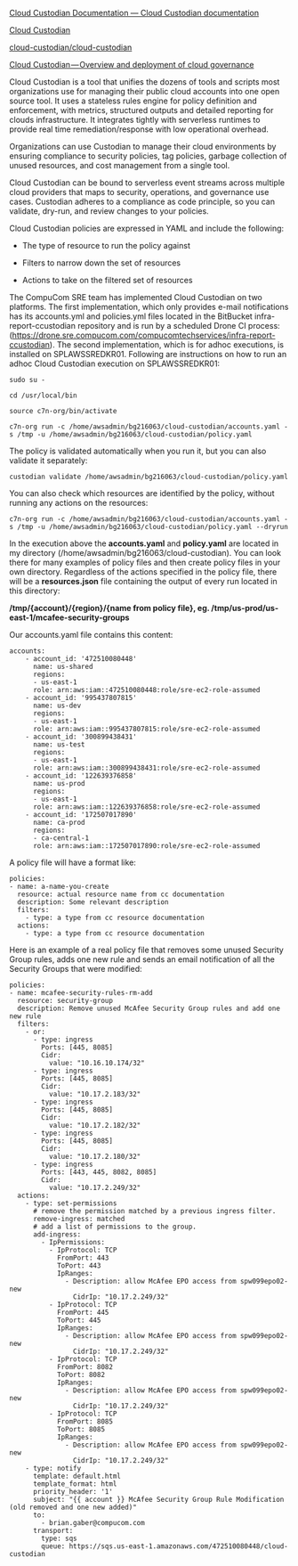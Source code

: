 [Cloud Custodian Documentation — Cloud Custodian  documentation](https://cloudcustodian.io/docs/index.html)

[Cloud Custodian](https://cloudcustodian.io/)

[cloud-custodian/cloud-custodian](https://gitter.im/cloud-custodian/cloud-custodian)

[Cloud Custodian — Overview and deployment of cloud governance](https://medium.com/manomano-tech/cloud-custodian-overview-and-deployment-of-cloud-governance-d8e468fb4ab4)

Cloud Custodian is a tool that unifies the dozens of tools and scripts most organizations use for managing their public cloud accounts into one open source tool. It uses a stateless rules engine for policy definition and enforcement, with metrics, structured outputs and detailed reporting for clouds infrastructure. It integrates tightly with serverless runtimes to provide real time remediation/response with low operational overhead.

Organizations can use Custodian to manage their cloud environments by ensuring compliance to security policies, tag policies, garbage collection of unused resources, and cost management from a single tool.

Cloud Custodian can be bound to serverless event streams across multiple cloud providers that maps to security, operations, and governance use cases. Custodian adheres to a compliance as code principle, so you can validate, dry-run, and review changes to your policies.

Cloud Custodian policies are expressed in YAML and include the following:

- The type of resource to run the policy against

- Filters to narrow down the set of resources

- Actions to take on the filtered set of resources

The CompuCom SRE team has implemented Cloud Custodian on two platforms.  The first implementation, which only provides e-mail notifications has its accounts.yml and policies.yml files located in the BitBucket infra-report-ccustodian repository and is run by a scheduled Drone CI process: (https://drone.sre.compucom.com/compucomtechservices/infra-report-ccustodian).  The second implementation, which is for adhoc executions, is installed on SPLAWSSREDKR01.  Following are instructions on how to run an adhoc Cloud Custodian execution on SPLAWSSREDKR01:

`sudo su -`

`cd /usr/local/bin`

`source c7n-org/bin/activate`

`c7n-org run -c /home/awsadmin/bg216063/cloud-custodian/accounts.yaml -s /tmp -u /home/awsadmin/bg216063/cloud-custodian/policy.yaml`

The policy is validated automatically when you run it, but you can also validate it separately:

`custodian validate /home/awsadmin/bg216063/cloud-custodian/policy.yaml`

You can also check which resources are identified by the policy, without running any actions on the resources:

`c7n-org run -c /home/awsadmin/bg216063/cloud-custodian/accounts.yaml -s /tmp -u /home/awsadmin/bg216063/cloud-custodian/policy.yaml --dryrun`

In the execution above the **accounts.yaml** and **policy.yaml** are located in my directory (/home/awsadmin/bg216063/cloud-custodian).  You can look there for many examples of policy files and then create policy files in your own directory.  Regardless of the actions specified in the policy file, there will be a **resources.json** file containing the output of every run located in this directory:

**/tmp/{account}/{region}/{name from policy file}, eg. /tmp/us-prod/us-east-1/mcafee-security-groups**

Our accounts.yaml file contains this content:

```
accounts:
    - account_id: '472510080448'
      name: us-shared
      regions:
      - us-east-1
      role: arn:aws:iam::472510080448:role/sre-ec2-role-assumed
    - account_id: '995437807815'
      name: us-dev
      regions:
      - us-east-1
      role: arn:aws:iam::995437807815:role/sre-ec2-role-assumed
    - account_id: '300899438431'
      name: us-test
      regions:
      - us-east-1
      role: arn:aws:iam::300899438431:role/sre-ec2-role-assumed
    - account_id: '122639376858'
      name: us-prod
      regions:
      - us-east-1
      role: arn:aws:iam::122639376858:role/sre-ec2-role-assumed
    - account_id: '172507017890'
      name: ca-prod
      regions:
      - ca-central-1
      role: arn:aws:iam::172507017890:role/sre-ec2-role-assumed
```

A policy file will have a format like:

```
policies:
- name: a-name-you-create
  resource: actual resource name from cc documentation
  description: Some relevant description
  filters:
    - type: a type from cc resource documentation
  actions:
    - type: a type from cc resource documentation
```

Here is an example of a real policy file that removes some unused Security Group rules, adds one new rule and sends an email notification of all the Security Groups that were modified:

    policies:
    - name: mcafee-security-rules-rm-add
      resource: security-group
      description: Remove unused McAfee Security Group rules and add one new rule
      filters:
        - or:
          - type: ingress
            Ports: [445, 8085]
            Cidr:
              value: "10.16.10.174/32"
          - type: ingress
            Ports: [445, 8085]
            Cidr:
              value: "10.17.2.183/32"
          - type: ingress
            Ports: [445, 8085]
            Cidr:
              value: "10.17.2.182/32"
          - type: ingress
            Ports: [445, 8085]
            Cidr:
              value: "10.17.2.180/32"
          - type: ingress
            Ports: [443, 445, 8082, 8085]
            Cidr:
              value: "10.17.2.249/32"
      actions:
        - type: set-permissions
          # remove the permission matched by a previous ingress filter.
          remove-ingress: matched
          # add a list of permissions to the group.
          add-ingress:
            - IpPermissions:
              - IpProtocol: TCP
                FromPort: 443
                ToPort: 443
                IpRanges:
                  - Description: allow McAfee EPO access from spw099epo02-new
                    CidrIp: "10.17.2.249/32"
              - IpProtocol: TCP
                FromPort: 445
                ToPort: 445
                IpRanges:
                  - Description: allow McAfee EPO access from spw099epo02-new
                    CidrIp: "10.17.2.249/32"
              - IpProtocol: TCP
                FromPort: 8082
                ToPort: 8082
                IpRanges:
                  - Description: allow McAfee EPO access from spw099epo02-new
                    CidrIp: "10.17.2.249/32"
              - IpProtocol: TCP
                FromPort: 8085
                ToPort: 8085
                IpRanges:
                  - Description: allow McAfee EPO access from spw099epo02-new
                    CidrIp: "10.17.2.249/32"
        - type: notify
          template: default.html
          template_format: html
          priority_header: '1'
          subject: "{{ account }} McAfee Security Group Rule Modification (old removed and one new added)"
          to:
            - brian.gaber@compucom.com
          transport:
            type: sqs
            queue: https://sqs.us-east-1.amazonaws.com/472510080448/cloud-custodian